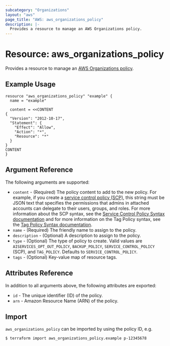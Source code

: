 ```yaml
---
subcategory: "Organizations"
layout: "aws"
page_title: "AWS: aws_organizations_policy"
description: |-
  Provides a resource to manage an AWS Organizations policy.
---
```


# Resource: aws_organizations_policy

Provides a resource to manage an [AWS Organizations policy](https://docs.aws.amazon.com/organizations/latest/userguide/orgs_manage_policies.html).

## Example Usage

```hcl
resource "aws_organizations_policy" "example" {
  name = "example"

  content = <<CONTENT
{
  "Version": "2012-10-17",
  "Statement": {
    "Effect": "Allow",
    "Action": "*",
    "Resource": "*"
  }
}
CONTENT
}
```

## Argument Reference

The following arguments are supported:

* `content` - (Required) The policy content to add to the new policy. For example, if you create a [service control policy (SCP)](https://docs.aws.amazon.com/organizations/latest/userguide/orgs_manage_policies_scp.html), this string must be JSON text that specifies the permissions that admins in attached accounts can delegate to their users, groups, and roles. For more information about the SCP syntax, see the [Service Control Policy Syntax documentation](https://docs.aws.amazon.com/organizations/latest/userguide/orgs_reference_scp-syntax.html) and for more information on the Tag Policy syntax, see the [Tag Policy Syntax documentation](https://docs.aws.amazon.com/organizations/latest/userguide/orgs_manage_policies_example-tag-policies.html).
* `name` - (Required) The friendly name to assign to the policy.
* `description` - (Optional) A description to assign to the policy.
* `type` - (Optional) The type of policy to create. Valid values are `AISERVICES_OPT_OUT_POLICY`, `BACKUP_POLICY`, `SERVICE_CONTROL_POLICY` (SCP), and `TAG_POLICY`. Defaults to `SERVICE_CONTROL_POLICY`.
* `tags` - (Optional) Key-value map of resource tags.

## Attributes Reference

In addition to all arguments above, the following attributes are exported:

* `id` - The unique identifier (ID) of the policy.
* `arn` - Amazon Resource Name (ARN) of the policy.

## Import

`aws_organizations_policy` can be imported by using the policy ID, e.g.

```
$ terraform import aws_organizations_policy.example p-12345678
```
